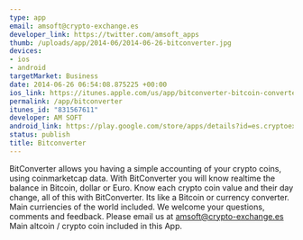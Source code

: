 ```yaml
--- 
type: app
email: amsoft@crypto-exchange.es
developer_link: https://twitter.com/amsoft_apps
thumb: /uploads/app/2014-06/2014-06-26-bitconverter.jpg
devices: 
- ios
- android
targetMarket: Business
date: 2014-06-26 06:54:08.875225 +00:00
ios_link: https://itunes.apple.com/us/app/bitconverter-bitcoin-converter/id831567611?l=es&ls=1&mt=8
permalink: /app/bitconverter
itunes_id: "831567611"
developer: AM SOFT
android_link: https://play.google.com/store/apps/details?id=es.cryptoexchange.account
status: publish
title: Bitconverter
---
```


BitConverter allows you having a simple accounting of your crypto coins, using coinmarketcap data. 
With BitConverter you will know realtime the balance in Bitcoin, dollar or Euro. 
Know each crypto coin value and their day change, all of this with BitConverter.
Its like a Bitcoin or currency converter.
Main curriencies of the world included.
We welcome your questions, comments and feedback.
Please email us at amsoft@crypto-exchange.es
Main altcoin / crypto coin included in this App.
